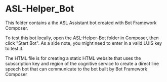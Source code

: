 # ASL-Helper_Bot
This folder contains a the ASL Assistant bot created with Bot Framework Composer.

To test this bot locally, open the ASL-Helper-Bot folder in Composer, then click "Start Bot".
As a side note, you might need to enter in a valid LUIS key to test it.

The HTML file is for creating a static HTML website that uses the subscription key and region of the cognitive service to create a direct line speech bot 
that can communicate to the bot built by Bot Framework Composer
